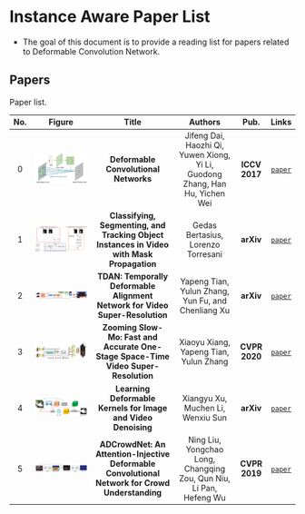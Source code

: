 # Instance Aware Paper List
- The goal of this document is to provide a reading list for papers related to Deformable Convolution Network.

## Papers
Paper list.

|No.|Figure   |Title   |Authors  |Pub.  |Links|
|:-----:|:-----:|:-----:|:-----:|:---:|:------:|
|0|![DCN](data/DCN.png)|__Deformable Convolutional Networks__|Jifeng Dai, Haozhi Qi, Yuwen Xiong, Yi Li, Guodong Zhang, Han Hu, Yichen Wei|__ICCV 2017__|[`paper`](http://openaccess.thecvf.com/content_ICCV_2017/papers/Dai_Deformable_Convolutional_Networks_ICCV_2017_paper.pdf)|
|1|![VIS](data/VIS.png)|__Classifying, Segmenting, and Tracking Object Instances in Video with Mask Propagation__|Gedas Bertasius, Lorenzo Torresani|__arXiv__|[`paper`](https://arxiv.org/abs/1912.04573)|
|2|![TDAN](data/TDAN.png)|__TDAN: Temporally Deformable Alignment Network for Video Super-Resolution__|Yapeng Tian, Yulun Zhang, Yun Fu, and Chenliang Xu|__arXiv__|[`paper`](https://arxiv.org/abs/1812.02898)|
|3|![Zooming-Slow-mo](data/Zooming-Slow-Mo.png)|__Zooming Slow-Mo: Fast and Accurate One-Stage Space-Time Video Super-Resolution__|Xiaoyu Xiang, Yapeng Tian, Yulun Zhang|__CVPR 2020__|[`paper`](https://arxiv.org/abs/2002.11616)|
|4|![Deformable-Kernels](data/Deformable-Kernels.png)|__Learning Deformable Kernels for Image and Video Denoising__|Xiangyu Xu, Muchen Li, Wenxiu Sun|__arXiv__|[`paper`](https://arxiv.org/abs/1904.06903)|
|5|![ADCrowdNet](data/ADCrowdNet.png)|__ADCrowdNet: An Attention-Injective Deformable Convolutional Network for Crowd Understanding__|Ning Liu, Yongchao Long, Changqing Zou, Qun Niu, Li Pan, Hefeng Wu|__CVPR 2019__|[`paper`](http://openaccess.thecvf.com/content_CVPR_2019/papers/Liu_ADCrowdNet_An_Attention-Injective_Deformable_Convolutional_Network_for_Crowd_Understanding_CVPR_2019_paper.pdf)|
